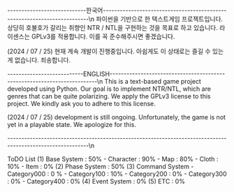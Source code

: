 ----------------------------한국어-------------------------------------------------------------------------\n
파이썬을 기반으로 한 텍스트게임 프로젝트입니다.
상당히 호불호가 갈리는 취향인 NTR / NTL을 구현하는 것을 목표로 하고 있습니다.
라이센스는 GPLv3를 적용합니다.
이를 꼭 준수해주시면 좋겠습니다.

(2024 / 07 / 25) 현재 계속 개발이 진행중입니다. 아쉽게도 이 상태로는 즐길 수 있는게 없습니다. 죄송합니다.

---------------------------ENGLISH-------------------------------------------------------------------------\n
This is a text-based game project developed using Python.
Our goal is to implement NTR/NTL, which are genres that can be quite polarizing.
We apply the GPLv3 license to this project.
We kindly ask you to adhere to this license.

(2024 / 07 / 25) development is still ongoing. Unfortunately, the game is not yet in a playable state. We apologize for this.

-----------------------------------------------------------------------------------------------------------\n

ToDO List
(1) Base System : 50%
    - Character : 90%
    - Map : 80%
    - Cloth : 10%
    - Item : 0%
(2) Phase System : 50%
(3) Command System
    - Category000 : 0 %
    - Category100 : 10%
    - Category200 : 0%
    - Category300 : 0%
    - Category400 : 0%
(4) Event System : 0%
(5) ETC : 0%
